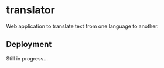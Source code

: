 # translator

Web application to translate text from one language to another.

## Deployment

Still in progress...